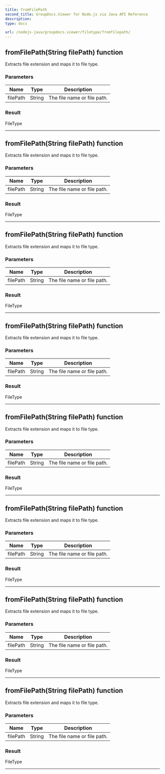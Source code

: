 ```yaml
---
title: fromFilePath
second_title: GroupDocs.Viewer for Node.js via Java API Reference
description: 
type: docs

url: /nodejs-java/groupdocs.viewer/filetype/fromfilepath/
---
```


## fromFilePath(String filePath)  function
Extracts file extension and maps it to file type.

### Parameters

| Name | Type | Description |
| --- | --- | --- |
| filePath | String | The file name or file path. |

### Result
FileType


---


## fromFilePath(String filePath)  function
Extracts file extension and maps it to file type.

### Parameters

| Name | Type | Description |
| --- | --- | --- |
| filePath | String | The file name or file path. |

### Result
FileType


---


## fromFilePath(String filePath)  function
Extracts file extension and maps it to file type.

### Parameters

| Name | Type | Description |
| --- | --- | --- |
| filePath | String | The file name or file path. |

### Result
FileType


---


## fromFilePath(String filePath)  function
Extracts file extension and maps it to file type.

### Parameters

| Name | Type | Description |
| --- | --- | --- |
| filePath | String | The file name or file path. |

### Result
FileType


---


## fromFilePath(String filePath)  function
Extracts file extension and maps it to file type.

### Parameters

| Name | Type | Description |
| --- | --- | --- |
| filePath | String | The file name or file path. |

### Result
FileType


---


## fromFilePath(String filePath)  function
Extracts file extension and maps it to file type.

### Parameters

| Name | Type | Description |
| --- | --- | --- |
| filePath | String | The file name or file path. |

### Result
FileType


---


## fromFilePath(String filePath)  function
Extracts file extension and maps it to file type.

### Parameters

| Name | Type | Description |
| --- | --- | --- |
| filePath | String | The file name or file path. |

### Result
FileType


---


## fromFilePath(String filePath)  function
Extracts file extension and maps it to file type.

### Parameters

| Name | Type | Description |
| --- | --- | --- |
| filePath | String | The file name or file path. |

### Result
FileType


---


